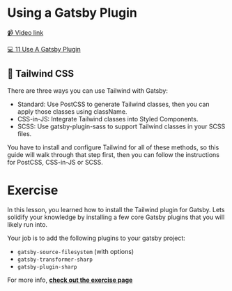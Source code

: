 # Using a Gatsby Plugin

[📹 Video link](https://www.egghead.io/lessons/gatsby-using-a-gatsby-plugin-bcf8a626)

[💻 11 Use A Gatsby Plugin](https://github.com/Khaledgarbaya/moving-from-cra-to-gatsby-course/releases/tag/11-use-a-gatsby-plugin)

## 🤔 Tailwind CSS

There are three ways you can use Tailwind with Gatsby:

- Standard: Use PostCSS to generate Tailwind classes, then you can apply those classes using className.
- CSS-in-JS: Integrate Tailwind classes into Styled Components.
- SCSS: Use gatsby-plugin-sass to support Tailwind classes in your SCSS files.

You have to install and configure Tailwind for all of these methods, so this guide will walk through that step first, then you can follow the instructions for PostCSS, CSS-in-JS or SCSS.

# Exercise

In this lesson, you learned how to install the Tailwind plugin for Gatsby. Lets solidify your knowledge by installing a few core Gatsby plugins that you will likely run into.  

Your job is to add the following plugins to your gatsby project: 
- `gatsby-source-filesystem` (with options)
- `gatsby-transformer-sharp`
- `gatsby-plugin-sharp`

For more info, **[check out the exercise page](../excercises/02-install-a-plugin.md)**